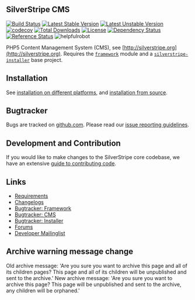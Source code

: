 ## SilverStripe CMS

[![Build Status](https://api.travis-ci.org/silverstripe/silverstripe-cms.svg?branch=master)](https://travis-ci.org/silverstripe/silverstripe-cms)
[![Latest Stable Version](https://poser.pugx.org/silverstripe/cms/version.svg)](http://www.silverstripe.org/stable-download/)
[![Latest Unstable Version](https://poser.pugx.org/silverstripe/cms/v/unstable.svg)](https://packagist.org/packages/silverstripe/cms)
[![codecov](https://codecov.io/gh/silverstripe/silverstripe-cms/branch/master/graph/badge.svg)](https://codecov.io/gh/silverstripe/silverstripe-cms)
[![Total Downloads](https://poser.pugx.org/silverstripe/cms/downloads.svg)](https://packagist.org/packages/silverstripe/cms)
[![License](https://poser.pugx.org/silverstripe/cms/license.svg)](https://github.com/silverstripe/silverstripe-cms#license)
[![Dependency Status](https://www.versioneye.com/php/silverstripe:cms/badge.svg)](https://www.versioneye.com/php/silverstripe:cms)
[![Reference Status](https://www.versioneye.com/php/silverstripe:cms/reference_badge.svg?style=flat)](https://www.versioneye.com/php/silverstripe:cms/references)
![helpfulrobot](https://helpfulrobot.io/silverstripe/cms/badge)

PHP5 Content Management System (CMS), see [http://silverstripe.org](http://silverstripe.org). Requires the [`framework`](http://github.com/silverstripe/silverstripe-framework) module and a [`silverstripe-installer`](http://github.com/silverstripe/silverstripe-installer) base project.

## Installation ##

See [installation on different platforms](http://doc.silverstripe.org/framework/en/installation/),
and [installation from source](http://doc.silverstripe.org/framework/en/installation/from-source).

## Bugtracker ##

Bugs are tracked on [github.com](https://github.com/silverstripe/silverstripe-cms/issues).
Please read our [issue reporting guidelines](http://doc.silverstripe.org/framework/en/misc/contributing/issues).

## Development and Contribution ##

If you would like to make changes to the SilverStripe core codebase, we have an extensive [guide to contributing code](http://doc.silverstripe.org/framework/en/misc/contributing/code).

## Links ##

 * [Requirements](http://doc.silverstripe.org/framework/en/installation/server-requirements)
 * [Changelogs](http://doc.silverstripe.org/framework/en/changelogs/)
 * [Bugtracker: Framework](https://github.com/silverstripe/silverstripe-framework/issues)
 * [Bugtracker: CMS](https://github.com/silverstripe/silverstripe-cms/issues)
 * [Bugtracker: Installer](https://github.com/silverstripe/silverstripe-installer/issues)
 * [Forums](http://silverstripe.org/forums)
 * [Developer Mailinglist](https://groups.google.com/forum/#!forum/silverstripe-dev)

## Archive warning message change ##

Old archive message: 'Are you sure you want to archive this page and all of its children pages? This page and all of its children will be unpublished and sent to the archive.'
New archive message: 'Are you sure you want to archive this page? This page will be unpublished and sent to the archive, any children will be orphaned.'

